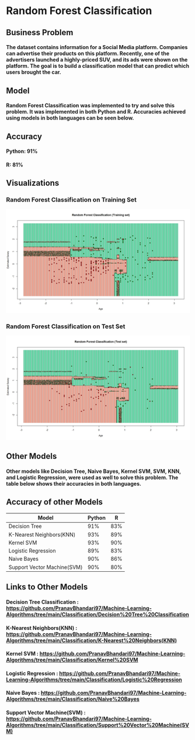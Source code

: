 # Random Forest Classification

## Business Problem
#### The dataset contains information for a Social Media platform. Companies can advertise their products on this platform. Recently, one of the advertisers launched a highly-priced SUV, and its ads were shown on the platform. The goal is to build a classification model that can predict which users brought the car.

## Model
#### Random Forest Classification was implemented to try and solve this problem. It was implemented in both Python and R. Accuracies achieved using models in both languages can be seen below.

## Accuracy
#### Python:  91%
#### R:  81%

## Visualizations
### Random Forest Classification on Training Set
![](RandomForestClassification(TrainingSet).jpeg)

### Random Forest Classification on Test Set
![](RandomForestClassification(TestSet).jpeg)

## Other Models
#### Other models like Decision Tree, Naive Bayes, Kernel SVM, SVM, KNN, and Logistic Regression, were used as well to solve this problem. The table below shows their accuracies in both languages.

## Accuracy of other Models
| Model | Python | R |
| ---| --- | --- |
| Decision Tree | 91% | 83% |
| K-Nearest Neighbors(KNN) | 93% | 89% |
| Kernel SVM | 93% | 90% |
| Logistic Regression| 89% | 83% |
| Naive Bayes | 90% | 86% |
| Support Vector Machine(SVM) | 90% | 80% |

## Links to Other Models
#### Decision Tree Classification : https://github.com/PranavBhandari97/Machine-Learning-Algorithms/tree/main/Classification/Decision%20Tree%20Classification
#### K-Nearest Neighbors(KNN) : https://github.com/PranavBhandari97/Machine-Learning-Algorithms/tree/main/Classification/K-Nearest%20Neighbors(KNN)
#### Kernel SVM : https://github.com/PranavBhandari97/Machine-Learning-Algorithms/tree/main/Classification/Kernel%20SVM
#### Logistic Regression : https://github.com/PranavBhandari97/Machine-Learning-Algorithms/tree/main/Classification/Logistic%20Regression
#### Naive Bayes : https://github.com/PranavBhandari97/Machine-Learning-Algorithms/tree/main/Classification/Naive%20Bayes
#### Support Vector Machine(SVM) : https://github.com/PranavBhandari97/Machine-Learning-Algorithms/tree/main/Classification/Support%20Vector%20Machine(SVM)
